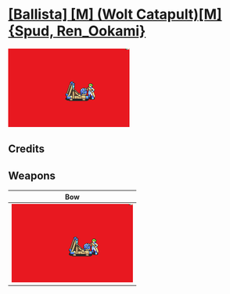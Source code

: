 # [\[Ballista\] \[M\] \(Wolt Catapult\)\[M\]{Spud, Ren_Ookami}](./)

<img src="./5.%20Bow%20(Ballista)/Bow_000.png" alt="[Ballista] [M] (Wolt Catapult)[M]{Spud, Ren_Ookami} standing" />

## Credits



## Weapons


|Bow |
|  :---: |
| <img alt="Bow animation" src="./5.%20Bow%20(Ballista)/Bow.gif" /> |
